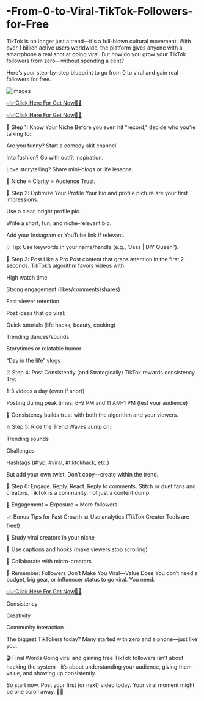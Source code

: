 # -From-0-to-Viral-TikTok-Followers-for-Free



TikTok is no longer just a trend—it's a full-blown cultural movement. With over 1 billion active users worldwide, the platform gives anyone with a smartphone a real shot at going viral. But how do you grow your TikTok followers from zero—without spending a cent?

Here’s your step-by-step blueprint to go from 0 to viral and gain real followers for free.





![images](https://github.com/user-attachments/assets/bd6502e9-fea7-409e-b2ed-94c2d6eb883d)





[✅✅Click Here For Get Now📌📌](https://telegra.ph/Your-Link-is-Ready-05-22-13)

[✅✅Click Here For Get Now📌📌](https://telegra.ph/Your-Link-is-Ready-05-22-13)


🎯 Step 1: Know Your Niche
Before you even hit "record," decide who you’re talking to:

Are you funny? Start a comedy skit channel.

Into fashion? Go with outfit inspiration.

Love storytelling? Share mini-blogs or life lessons.

🔑 Niche = Clarity = Audience Trust.

📱 Step 2: Optimize Your Profile
Your bio and profile picture are your first impressions.

Use a clear, bright profile pic.

Write a short, fun, and niche-relevant bio.

Add your Instagram or YouTube link if relevant.

💡 Tip: Use keywords in your name/handle (e.g., “Jess | DIY Queen”).

🎥 Step 3: Post Like a Pro
Post content that grabs attention in the first 2 seconds. TikTok’s algorithm favors videos with:

High watch time

Strong engagement (likes/comments/shares)

Fast viewer retention

Post ideas that go viral:

Quick tutorials (life hacks, beauty, cooking)

Trending dances/sounds

Storytimes or relatable humor

“Day in the life” vlogs

⏰ Step 4: Post Consistently (and Strategically)
TikTok rewards consistency. Try:

1-3 videos a day (even if short)

Posting during peak times: 6–9 PM and 11 AM–1 PM (test your audience)

📅 Consistency builds trust with both the algorithm and your viewers.

🔥 Step 5: Ride the Trend Waves
Jump on:

Trending sounds

Challenges

Hashtags (#fyp, #viral, #tiktokhack, etc.)

But add your own twist. Don’t copy—create within the trend.

💬 Step 6: Engage. Reply. React.
Reply to comments. Stitch or duet fans and creators. TikTok is a community, not just a content dump.

🔁 Engagement = Exposure = More followers.

📈 Bonus Tips for Fast Growth
📊 Use analytics (TikTok Creator Tools are free!)

🧠 Study viral creators in your niche

📱 Use captions and hooks (make viewers stop scrolling)

🤝 Collaborate with micro-creators

🌟 Remember: Followers Don’t Make You Viral—Value Does
You don’t need a budget, big gear, or influencer status to go viral. You need:

[✅✅Click Here For Get Now📌📌](https://telegra.ph/Your-Link-is-Ready-05-22-13)

Consistency

Creativity

Community interaction

The biggest TikTokers today? Many started with zero and a phone—just like you.

🎬 Final Words
Going viral and gaining free TikTok followers isn’t about hacking the system—it’s about understanding your audience, giving them value, and showing up consistently.

So start now. Post your first (or next) video today. Your viral moment might be one scroll away. 📲✨
